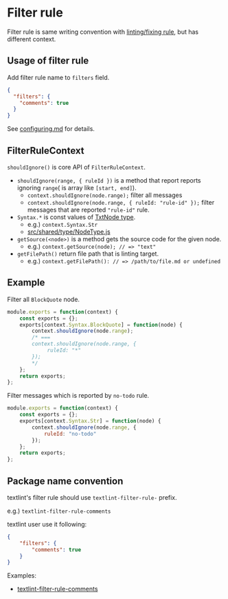 # Filter rule

Filter rule is same writing convention with [linting/fixing rule](./rule.md), but has different context.

## Usage of filter rule

Add filter rule name to `filters` field.

```json
{
  "filters": {
    "comments": true
  }
}
```

See [configuring.md](./configuring.md) for details.

## FilterRuleContext

`shouldIgnore()` is core API of `FilterRuleContext`.

- `shouldIgnore(range, { ruleId })` is a method that report reports ignoring `range`( is array like `[start, end]`).
    - `context.shouldIgnore(node.range);` filter all messages 
    - `context.shouldIgnore(node.range, { ruleId: "rule-id" });` filter messages that are reported `"rule-id"` rule. 
- `Syntax.*` is const values of [TxtNode type](./txtnode.md).
    - e.g.) `context.Syntax.Str`
    - [src/shared/type/NodeType.js](../src/shared/type/NodeType.js)
- `getSource(<node>)`  is a method gets the source code for the given node.
    - e.g.) `context.getSource(node); // => "text"`
- `getFilePath()` return file path that is linting target.
    - e.g.) `context.getFilePath(): // => /path/to/file.md or undefined` 


## Example

Filter all `BlockQuote` node.

```js
module.exports = function(context) {
    const exports = {};
    exports[context.Syntax.BlockQuote] = function(node) {
        context.shouldIgnore(node.range);
        /* === 
        context.shouldIgnore(node.range, {
             ruleId: "*"
        });
        */
    };
    return exports;
};

```

Filter messages which is reported by `no-todo` rule.

```js
module.exports = function(context) {
    const exports = {};
    exports[context.Syntax.Str] = function(node) {
        context.shouldIgnore(node.range, {
            ruleId: "no-todo"
        });
    };
    return exports;
};

```

## Package name convention

textlint's filter rule should use `textlint-filter-rule-` prefix.

e.g.) `textlint-filter-rule-comments`

textlint user use it following:

```json
{
    "filters": {
        "comments": true
    }
}
```

Examples:

- [textlint-filter-rule-comments](https://github.com/textlint/textlint-filter-rule-comments "textlint-filter-rule-comments")
